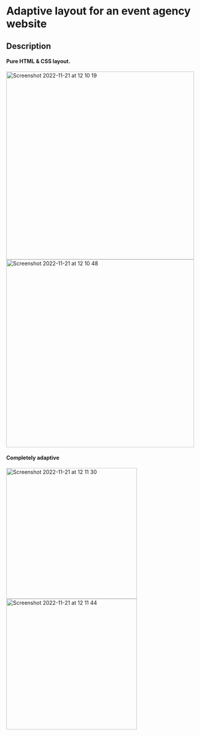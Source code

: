 # Adaptive layout for an event agency website

## Description 
#### Pure HTML & CSS layout. 

<p>
	<img width="500" alt="Screenshot 2022-11-21 at 12 10 19" src="https://user-images.githubusercontent.com/92443952/203026728-83d90aa1-5334-4863-a398-507fe41a88f6.png">
	<img width="500" alt="Screenshot 2022-11-21 at 12 10 48" src="https://user-images.githubusercontent.com/92443952/203026761-58f236a4-8e46-4d71-80a2-d67baaf5952c.png">
</p>


#### Completely adaptive
<p>
<img width="348" alt="Screenshot 2022-11-21 at 12 11 30" src="https://user-images.githubusercontent.com/92443952/203027639-21e59ffb-f86a-4ce0-b8e8-25ee72e26e88.png">
<img width="348" alt="Screenshot 2022-11-21 at 12 11 44" src="https://user-images.githubusercontent.com/92443952/203027661-8210d234-6708-4447-b76f-9f5423f631c5.png">
</p>





